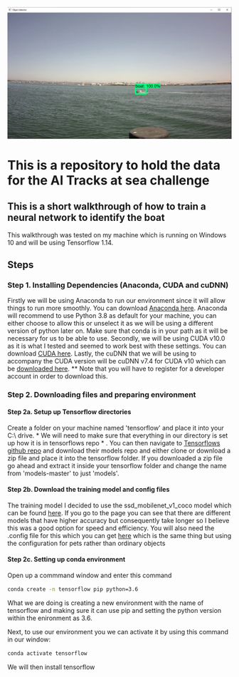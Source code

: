 ![boat](boat.png)


# This is a repository to hold the data for the AI Tracks at sea challenge
## This is a short walkthrough of how to train a neural network to identify the boat

This walkthrough was tested on my machine which is running on Windows 10 and will be using Tensorflow 1.14.


## Steps
### Step 1. Installing Dependencies (Anaconda, CUDA and cuDNN)
Firstly we will be using Anaconda to run our environment since it will allow things to run more smoothly. You can download [Anaconda here](https://www.anaconda.com/products/individual). Anaconda will recommend to use Python 3.8 as default for your machine, you can either choose to allow this or unselect it as we will be using a different version of python later on. Make sure that conda is in your path as it will be necessary for us to be able to use.
Secondly, we will be using CUDA v10.0 as it is what I tested and seemed to work best with these settings. You can download [CUDA here](https://developer.nvidia.com/cuda-10.0-download-archive?target_os=Windows&target_arch=x86_64&target_version=10&target_type=exenetwork).
Lastly, the cuDNN that we will be using to accompany the CUDA version will be cuDNN v7.4 for CUDA v10 which can be [downloaded here](https://developer.nvidia.com/rdp/cudnn-archive). ** Note that you will have to register for a developer account in order to download this.

### Step 2. Downloading files and preparing environment

#### Step 2a. Setup up Tensorflow directories
Create a folder on your machine named 'tensorflow' and place it into your C:\ drive. * We will need to make sure that everything in our directory is set up how it is in tensorflows repo * . You can then navigate to [Tensorflows github repo](https://github.com/tensorflow/models) and download their models repo and either clone or download a zip file and place it into the tensorflow folder. If you downloaded a zip file go ahead and extract it inside your tensorflow folder and change the name from 'models-master' to just 'models'.


#### Step 2b. Download the training model and config files
The training model I decided to use the ssd_mobilenet_v1_coco model which can be found [here](https://github.com/tensorflow/models/blob/master/research/object_detection/g3doc/tf1_detection_zoo.md). If you go to the page you can see that there are different models that have higher accuracy but consequently take longer so I believe this was a good option for speed and efficiency. You will also need the .config file for this which you can get [here](https://github.com/tensorflow/models/blob/master/research/object_detection/samples/configs/ssd_mobilenet_v1_pets.config) which is the same thing but using the configuration for pets rather than ordinary objects

#### Step 2c. Setting up conda environment
Open up a commmand window and enter this command
```bash
conda create -n tensorflow pip python=3.6
```
What we are doing is creating a new environment with the name of tensorflow and making sure it can use pip and setting the python version within the enironment as 3.6.

Next, to use our environment you we can activate it by using this command in our window:
```bash
conda activate tensorflow
```

We will then install tensorflow


